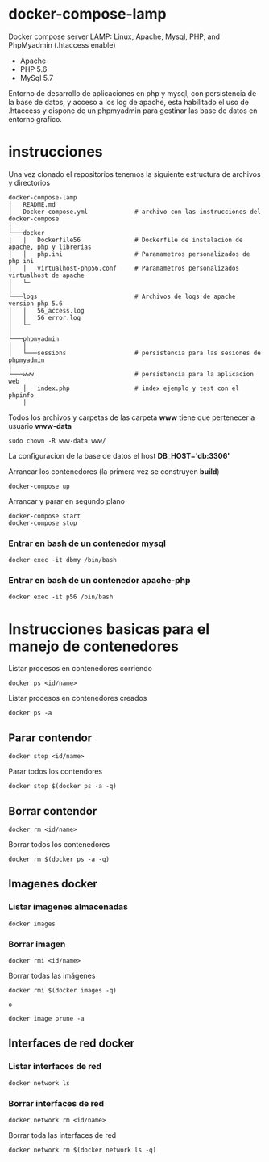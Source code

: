 # docker-compose-lamp

Docker compose server LAMP: Linux, Apache, Mysql, PHP, and PhpMyadmin (.htaccess enable)

- Apache
- PHP 5.6
- MySql 5.7

Entorno de desarrollo de aplicaciones en php y mysql, con persistencia de la base de datos, y acceso a los log de apache, esta habilitado el uso de .htaccess y dispone de un phpmyadmin para gestinar las base de datos en entorno grafico.

# instrucciones

Una vez clonado el repositorios tenemos la siguiente estructura de archivos y directorios

```
docker-compose-lamp
│   README.md
│   Docker-compose.yml             # archivo con las instrucciones del docker-compose    
│
└───docker
│   │   Dockerfile56               # Dockerfile de instalacion de apache, php y librerias 
│   │   php.ini                    # Paramametros personalizados de php ini
│   │   virtualhost-php56.conf     # Paramametros personalizados virtualhost de apache
│   └─
│     
└───logs                           # Archivos de logs de apache version php 5.6 
│   │   56_access.log     
│   │   56_error.log
│   └─
│
└───phpmyadmin
│   │
│   └───sessions                   # persistencia para las sesiones de phpmyadmin  
│ 
└───www                            # persistencia para la aplicacion web 
    │   index.php                  # index ejemplo y test con el phpinfo
    │   
```

Todos los archivos y carpetas de las carpeta **www** tiene que pertenecer a usuario **www-data**

    sudo chown -R www-data www/

La configuracion de la base de datos el host **DB_HOST='db:3306'**

Arrancar los contenedores (la primera vez se construyen **build**)

    docker-compose up

Arrancar y parar en segundo plano

    docker-compose start
    docker-compose stop



### Entrar en bash de un contenedor mysql
    
    docker exec -it dbmy /bin/bash

### Entrar en bash de un contenedor apache-php
    
    docker exec -it p56 /bin/bash

# Instrucciones basicas para el manejo de contenedores

Listar procesos en contenedores corriendo

    docker ps <id/name>

Listar procesos en contenedores creados
    
    docker ps -a


## Parar contendor

    docker stop <id/name>

Parar todos los contendores
 
    docker stop $(docker ps -a -q)


## Borrar contendor

    docker rm <id/name>

Borrar todos los contenedores

    docker rm $(docker ps -a -q)


## Imagenes docker

### Listar imagenes almacenadas

	docker images

### Borrar imagen

    docker rmi <id/name>

Borrar todas las imágenes

    docker rmi $(docker images -q)

    o

	docker image prune -a


## Interfaces de red docker

### Listar interfaces de red

    docker network ls

### Borrar interfaces de red

	docker network rm <id/name>

Borrar toda las interfaces de red

	docker network rm $(docker network ls -q)


